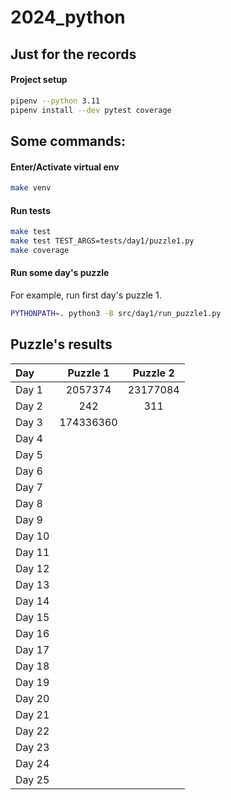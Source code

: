 # 2024_python

## Just for the records

#### Project setup

```bash
pipenv --python 3.11
pipenv install --dev pytest coverage
```

## Some commands:

#### Enter/Activate virtual env

```bash
make venv
```

#### Run tests

```bash
make test
make test TEST_ARGS=tests/day1/puzzle1.py
make coverage
```
#### Run some day's puzzle

For example, run first day's puzzle 1.

```bash
PYTHONPATH=. python3 -B src/day1/run_puzzle1.py
```

## Puzzle's results

| Day   | Puzzle 1 | Puzzle 2 |
| :---  | :---:    | :---:    |
| Day 1 | 2057374 | 23177084 |
| Day 2 | 242 | 311 |
| Day 3 | 174336360 | |
| Day 4 | | |
| Day 5 | | |
| Day 6 | | |
| Day 7 | | |
| Day 8 | | |
| Day 9 | | |
| Day 10 | | |
| Day 11 | | |
| Day 12 | | |
| Day 13 | | |
| Day 14 | | |
| Day 15 | | |
| Day 16 | | |
| Day 17 | | |
| Day 18 | | |
| Day 19 | | |
| Day 20 | | |
| Day 21 | | |
| Day 22 | | |
| Day 23 | | |
| Day 24 | | |
| Day 25 | | |

